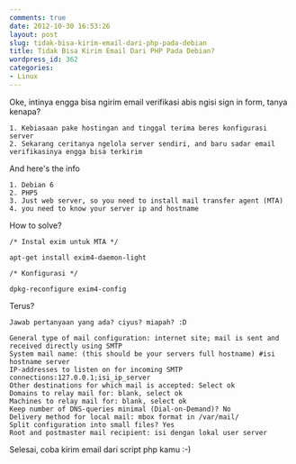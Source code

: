```yaml
---
comments: true
date: 2012-10-30 16:53:26
layout: post
slug: tidak-bisa-kirim-email-dari-php-pada-debian
title: Tidak Bisa Kirim Email Dari PHP Pada Debian?
wordpress_id: 362
categories:
- Linux
---
```


Oke, intinya engga bisa ngirim email verifikasi abis ngisi sign in form, tanya kenapa?

    
    1. Kebiasaan pake hostingan and tinggal terima beres konfigurasi server
    2. Sekarang ceritanya ngelola server sendiri, and baru sadar email verifikasinya engga bisa terkirim


And here's the info

    
    1. Debian 6
    2. PHP5
    3. Just web server, so you need to install mail transfer agent (MTA)
    4. you need to know your server ip and hostname


How to solve?

    
    /* Instal exim untuk MTA */
    
    apt-get install exim4-daemon-light
    
    /* Konfigurasi */
    
    dpkg-reconfigure exim4-config


Terus?

    
    Jawab pertanyaan yang ada? ciyus? miapah? :D
    
    General type of mail configuration: internet site; mail is sent and received directly using SMTP
    System mail name: (this should be your servers full hostname) #isi hostname server
    IP-addresses to listen on for incoming SMTP connections:127.0.0.1;isi_ip_server
    Other destinations for which mail is accepted: Select ok
    Domains to relay mail for: blank, select ok
    Machines to relay mail for: blank, select ok
    Keep number of DNS-queries minimal (Dial-on-Demand)? No
    Delivery method for local mail: mbox format in /var/mail/
    Split configuration into small files? Yes
    Root and postmaster mail recipient: isi dengan lokal user server


Selesai, coba kirim email dari script php kamu :-)
